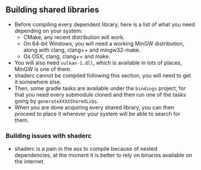 ## Building shared libraries

- Before compiling every dependent library, here is a list of what you need depending on your system:
    - CMake, any recent distribution will work.
    - On 64-bit Windows, you will need a working MinGW distribution, along with clang, clang++ and mingw32-make.
    - Os OSX, clang, clang++ and make.
- You will also need `vulkan-1.dll`, which is available in lots of places, MinGW is one of them.
- shaderc cannot be compiled following this section, you will need to get it somewhere else.
- Then, some gradle tasks are available under the `bindings` project, for that you need every submodule cloned and then run one of the tasks going by `generateXXXXSharedLibs`.
- When you are done acquiring every shared library, you can then proceed to place it wherever your system will be able to search for them.

### Building issues with shaderc

- shaderc is a pain in the ass to compile because of nested dependencies, at the moment it is better to rely on binaries available on the internet.